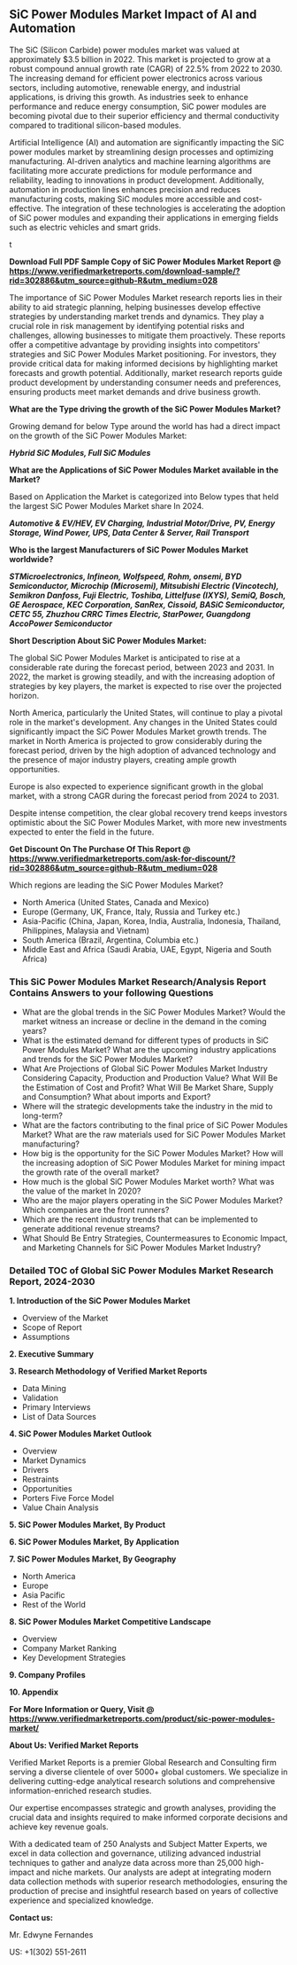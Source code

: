 <h2>SiC Power Modules Market Impact of AI and Automation</h2><p>The SiC (Silicon Carbide) power modules market was valued at approximately $3.5 billion in 2022. This market is projected to grow at a robust compound annual growth rate (CAGR) of 22.5% from 2022 to 2030. The increasing demand for efficient power electronics across various sectors, including automotive, renewable energy, and industrial applications, is driving this growth. As industries seek to enhance performance and reduce energy consumption, SiC power modules are becoming pivotal due to their superior efficiency and thermal conductivity compared to traditional silicon-based modules.</p><p>Artificial Intelligence (AI) and automation are significantly impacting the SiC power modules market by streamlining design processes and optimizing manufacturing. AI-driven analytics and machine learning algorithms are facilitating more accurate predictions for module performance and reliability, leading to innovations in product development. Additionally, automation in production lines enhances precision and reduces manufacturing costs, making SiC modules more accessible and cost-effective. The integration of these technologies is accelerating the adoption of SiC power modules and expanding their applications in emerging fields such as electric vehicles and smart grids.</p>t</p><p id="" class=""><strong>Download Full PDF Sample Copy of SiC Power Modules Market Report @ <a href="https://www.verifiedmarketreports.com/download-sample/?rid=302886&utm_source=github-R&utm_medium=028" target="_blank">https://www.verifiedmarketreports.com/download-sample/?rid=302886&utm_source=github-R&utm_medium=028</a></strong></p><p>The importance of&nbsp;SiC Power Modules Market research reports lies in their ability to aid strategic planning, helping businesses develop effective strategies by understanding market trends and dynamics. They play a crucial role in risk management by identifying potential risks and challenges, allowing businesses to mitigate them proactively. These reports offer a competitive advantage by providing insights into competitors' strategies and SiC Power Modules Market positioning. For investors, they provide critical data for making informed decisions by highlighting market forecasts and growth potential. Additionally, market research reports guide product development by understanding consumer needs and preferences, ensuring products meet market demands and drive business growth.</p><p><strong>What are the&nbsp;Type driving the growth of the SiC Power Modules Market?</strong></p><p id="" class="">Growing demand for below Type around the world has had a direct impact on the growth of the SiC Power Modules Market:</p><em><strong>Hybrid SiC Modules, Full SiC Modules</strong></em></p><strong>What are the&nbsp;Applications&nbsp;of SiC Power Modules Market available in the Market?</strong></p><p id="" class="">Based on Application the Market is categorized into Below types that held the largest SiC Power Modules Market share In 2024.</p><em><strong>Automotive & EV/HEV, EV Charging, Industrial Motor/Drive, PV, Energy Storage, Wind Power, UPS, Data Center & Server, Rail Transport</strong></em></p><strong>Who is the largest Manufacturers of SiC Power Modules Market worldwide?</strong></p><p><em><strong>STMicroelectronics, Infineon, Wolfspeed, Rohm, onsemi, BYD Semiconductor, Microchip (Microsemi), Mitsubishi Electric (Vincotech), Semikron Danfoss, Fuji Electric, Toshiba, Littelfuse (IXYS), SemiQ, Bosch, GE Aerospace, KEC Corporation, SanRex, Cissoid, BASiC Semiconductor, CETC 55, Zhuzhou CRRC Times Electric, StarPower, Guangdong AccoPower Semiconductor</strong></em></p><p id="" class=""><strong>Short Description About SiC Power Modules Market:</strong></p><p>The global SiC Power Modules Market is anticipated to rise at a considerable rate during the forecast period, between 2023 and 2031. In 2022, the market is growing steadily, and with the increasing adoption of strategies by key players, the market is expected to rise over the projected horizon.</p><p>North America, particularly the United States, will continue to play a pivotal role in the market's development. Any changes in the United States could significantly impact the SiC Power Modules Market growth trends. The market in North America is projected to grow considerably during the forecast period, driven by the high adoption of advanced technology and the presence of major industry players, creating ample growth opportunities.</p><p>Europe is also expected to experience significant growth in the global market, with a strong CAGR during the forecast period from 2024 to 2031.</p><p>Despite intense competition, the clear global recovery trend keeps investors optimistic about the SiC Power Modules Market, with more new investments expected to enter the field in the future.</p><p id="" class=""><strong>Get Discount On The Purchase Of This Report @ <a href="https://www.verifiedmarketreports.com/ask-for-discount/?rid=302886&utm_source=github-R&utm_medium=028" target="_blank">https://www.verifiedmarketreports.com/ask-for-discount/?rid=302886&utm_source=github-R&utm_medium=028</a></strong></p>Which regions are leading the SiC Power Modules Market?</p><ul><li>North America (United States, Canada and Mexico)</li><li>Europe (Germany, UK, France, Italy, Russia and Turkey etc.)</li><li>Asia-Pacific (China, Japan, Korea, India, Australia, Indonesia, Thailand, Philippines, Malaysia and Vietnam)</li><li>South America (Brazil, Argentina, Columbia etc.)</li><li>Middle East and Africa (Saudi Arabia, UAE, Egypt, Nigeria and South Africa)</li></ul><h3 id="" class="">This SiC Power Modules Market Research/Analysis Report Contains Answers to your following Questions</h3><ul><li>What are the global trends in the SiC Power Modules Market? Would the market witness an increase or decline in the demand in the coming years?</li><li>What is the estimated demand for different types of products in SiC Power Modules Market? What are the upcoming industry applications and trends for the SiC Power Modules Market?</li><li>What Are Projections of Global SiC Power Modules Market Industry Considering Capacity, Production and Production Value? What Will Be the Estimation of Cost and Profit? What Will Be Market Share, Supply and Consumption? What about imports and Export?</li><li>Where will the strategic developments take the industry in the mid to long-term?</li><li>What are the factors contributing to the final price of SiC Power Modules Market? What are the raw materials used for SiC Power Modules Market manufacturing?</li><li>How big is the opportunity for the SiC Power Modules Market? How will the increasing adoption of SiC Power Modules Market for mining impact the growth rate of the overall market?</li><li>How much is the global SiC Power Modules Market worth? What was the value of the market In 2020?</li><li>Who are the major players operating in the SiC Power Modules Market? Which companies are the front runners?</li><li>Which are the recent industry trends that can be implemented to generate additional revenue streams?</li><li>What Should Be Entry Strategies, Countermeasures to Economic Impact, and Marketing Channels for SiC Power Modules Market Industry?</li></ul><h3 id="" class="">Detailed TOC of Global SiC Power Modules Market Research Report, 2024-2030</h3><p id="" class=""><strong>1. Introduction of the SiC Power Modules Market</strong></p><ul><li>Overview of the Market</li><li>Scope of Report</li><li>Assumptions</li></ul><p id="" class=""><strong>2. Executive Summary</strong></p><p id="" class=""><strong>3. Research Methodology of Verified Market Reports</strong></p><ul><li>Data Mining</li><li>Validation</li><li>Primary Interviews</li><li>List of Data Sources</li></ul><p id="" class=""><strong>4. SiC Power Modules Market Outlook</strong></p><ul><li>Overview</li><li>Market Dynamics</li><li>Drivers</li><li>Restraints</li><li>Opportunities</li><li>Porters Five Force Model</li><li>Value Chain Analysis</li></ul><p id="" class=""><strong>5. SiC Power Modules Market, By Product</strong></p><p id="" class=""><strong>6. SiC Power Modules Market, By Application</strong></p><p id="" class=""><strong>7. SiC Power Modules Market, By Geography</strong></p><ul><li>North America</li><li>Europe</li><li>Asia Pacific</li><li>Rest of the World</li></ul><p id="" class=""><strong>8. SiC Power Modules Market Competitive Landscape</strong></p><ul><li>Overview</li><li>Company Market Ranking</li><li>Key Development Strategies</li></ul><p id="" class=""><strong>9. Company Profiles</strong></p><p id="" class=""><strong>10. Appendix</strong></p><p id="" class=""><strong>For More Information or Query, Visit @ <a href="https://www.verifiedmarketreports.com/product/sic-power-modules-market/" target="_blank">https://www.verifiedmarketreports.com/product/sic-power-modules-market/</a></strong></p><p id="" class=""><strong>About Us: Verified Market Reports</strong></p><p id="" class="">Verified Market Reports is a premier Global Research and Consulting firm serving a diverse clientele of over 5000+ global customers. We specialize in delivering cutting-edge analytical research solutions and comprehensive information-enriched research studies.</p><p id="" class="">Our expertise encompasses strategic and growth analyses, providing the crucial data and insights required to make informed corporate decisions and achieve key revenue goals.</p><p id="" class="">With a dedicated team of 250 Analysts and Subject Matter Experts, we excel in data collection and governance, utilizing advanced industrial techniques to gather and analyze data across more than 25,000 high-impact and niche markets. Our analysts are adept at integrating modern data collection methods with superior research methodologies, ensuring the production of precise and insightful research based on years of collective experience and specialized knowledge.</p><p id="" class=""><strong>Contact us:</strong></p><p id="" class="">Mr. Edwyne Fernandes</p><p id="" class="">US: +1(302) 551-2611</p>